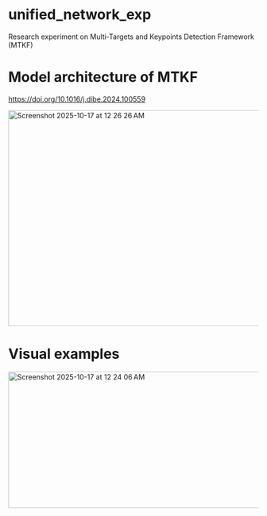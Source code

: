 # unified_network_exp
Research experiment on Multi-Targets and Keypoints Detection Framework (MTKF) 

# Model architecture of MTKF 
https://doi.org/10.1016/j.dibe.2024.100559

<img width="655" height="435" alt="Screenshot 2025-10-17 at 12 26 26 AM" src="https://github.com/user-attachments/assets/9cf83bc0-f96c-4b62-91e8-134d616901da" />


# Visual examples
<img width="832" height="275" alt="Screenshot 2025-10-17 at 12 24 06 AM" src="https://github.com/user-attachments/assets/84544997-70ba-4d33-97f9-13e39b18ad7d" />
